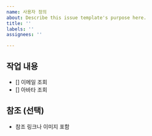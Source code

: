 ```yaml
---
name: 사용자 정의
about: Describe this issue template's purpose here.
title: ''
labels: ''
assignees: ''

---
```


## 작업 내용
- [] 이메일 조회
- [] 아바타 조회

## 참조 (선택)
- 참조 링크나 이미지 포함
